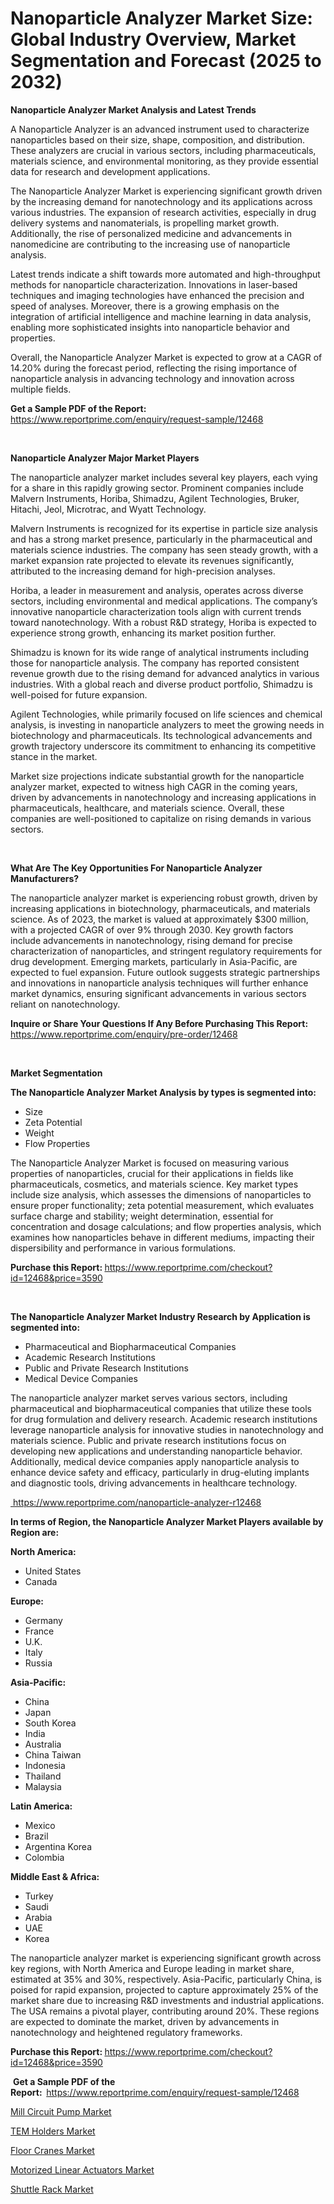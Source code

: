 <p><h1>Nanoparticle Analyzer Market Size: Global Industry Overview, Market Segmentation and Forecast (2025 to 2032)</h1></p><p><strong>Nanoparticle Analyzer Market Analysis and Latest Trends</strong></p>
<p><p>A Nanoparticle Analyzer is an advanced instrument used to characterize nanoparticles based on their size, shape, composition, and distribution. These analyzers are crucial in various sectors, including pharmaceuticals, materials science, and environmental monitoring, as they provide essential data for research and development applications. </p><p>The Nanoparticle Analyzer Market is experiencing significant growth driven by the increasing demand for nanotechnology and its applications across various industries. The expansion of research activities, especially in drug delivery systems and nanomaterials, is propelling market growth. Additionally, the rise of personalized medicine and advancements in nanomedicine are contributing to the increasing use of nanoparticle analysis.</p><p>Latest trends indicate a shift towards more automated and high-throughput methods for nanoparticle characterization. Innovations in laser-based techniques and imaging technologies have enhanced the precision and speed of analyses. Moreover, there is a growing emphasis on the integration of artificial intelligence and machine learning in data analysis, enabling more sophisticated insights into nanoparticle behavior and properties.</p><p>Overall, the Nanoparticle Analyzer Market is expected to grow at a CAGR of 14.20% during the forecast period, reflecting the rising importance of nanoparticle analysis in advancing technology and innovation across multiple fields.</p></p>
<p><strong>Get a Sample PDF of the Report:&nbsp;</strong> <a href="https://www.reportprime.com/enquiry/request-sample/12468?utm_campaign=3446&utm_medium=2&utm_source=Github&utm_content=ia&utm_term=18032025&utm_id=nanoparticle-analyzer">https://www.reportprime.com/enquiry/request-sample/12468</a></p>
<p>&nbsp;</p>
<p><strong>Nanoparticle Analyzer Major Market Players</strong></p>
<p><p>The nanoparticle analyzer market includes several key players, each vying for a share in this rapidly growing sector. Prominent companies include Malvern Instruments, Horiba, Shimadzu, Agilent Technologies, Bruker, Hitachi, Jeol, Microtrac, and Wyatt Technology. </p><p>Malvern Instruments is recognized for its expertise in particle size analysis and has a strong market presence, particularly in the pharmaceutical and materials science industries. The company has seen steady growth, with a market expansion rate projected to elevate its revenues significantly, attributed to the increasing demand for high-precision analyses.</p><p>Horiba, a leader in measurement and analysis, operates across diverse sectors, including environmental and medical applications. The company’s innovative nanoparticle characterization tools align with current trends toward nanotechnology. With a robust R&D strategy, Horiba is expected to experience strong growth, enhancing its market position further.</p><p>Shimadzu is known for its wide range of analytical instruments including those for nanoparticle analysis. The company has reported consistent revenue growth due to the rising demand for advanced analytics in various industries. With a global reach and diverse product portfolio, Shimadzu is well-poised for future expansion.</p><p>Agilent Technologies, while primarily focused on life sciences and chemical analysis, is investing in nanoparticle analyzers to meet the growing needs in biotechnology and pharmaceuticals. Its technological advancements and growth trajectory underscore its commitment to enhancing its competitive stance in the market.</p><p>Market size projections indicate substantial growth for the nanoparticle analyzer market, expected to witness high CAGR in the coming years, driven by advancements in nanotechnology and increasing applications in pharmaceuticals, healthcare, and materials science. Overall, these companies are well-positioned to capitalize on rising demands in various sectors.</p></p>
<p>&nbsp;</p>
<p><strong>What Are The Key Opportunities For Nanoparticle Analyzer Manufacturers?</strong></p>
<p><p>The nanoparticle analyzer market is experiencing robust growth, driven by increasing applications in biotechnology, pharmaceuticals, and materials science. As of 2023, the market is valued at approximately $300 million, with a projected CAGR of over 9% through 2030. Key growth factors include advancements in nanotechnology, rising demand for precise characterization of nanoparticles, and stringent regulatory requirements for drug development. Emerging markets, particularly in Asia-Pacific, are expected to fuel expansion. Future outlook suggests strategic partnerships and innovations in nanoparticle analysis techniques will further enhance market dynamics, ensuring significant advancements in various sectors reliant on nanotechnology.</p></p>
<p><strong>Inquire or Share Your Questions If Any Before Purchasing This Report:</strong> <a href="https://www.reportprime.com/enquiry/pre-order/12468?utm_campaign=3446&utm_medium=2&utm_source=Github&utm_content=ia&utm_term=18032025&utm_id=nanoparticle-analyzer">https://www.reportprime.com/enquiry/pre-order/12468</a></p>
<p>&nbsp;</p>
<p><strong>Market Segmentation</strong></p>
<p><strong>The Nanoparticle Analyzer Market Analysis by types is segmented into:</strong></p>
<p><ul><li>Size</li><li>Zeta Potential</li><li>Weight</li><li>Flow Properties</li></ul></p>
<p><p>The Nanoparticle Analyzer Market is focused on measuring various properties of nanoparticles, crucial for their applications in fields like pharmaceuticals, cosmetics, and materials science. Key market types include size analysis, which assesses the dimensions of nanoparticles to ensure proper functionality; zeta potential measurement, which evaluates surface charge and stability; weight determination, essential for concentration and dosage calculations; and flow properties analysis, which examines how nanoparticles behave in different mediums, impacting their dispersibility and performance in various formulations.</p></p>
<p><strong>Purchase this Report:&nbsp;</strong><a href="https://www.reportprime.com/checkout?id=12468&price=3590&utm_campaign=3446&utm_medium=2&utm_source=Github&utm_content=ia&utm_term=18032025&utm_id=nanoparticle-analyzer">https://www.reportprime.com/checkout?id=12468&price=3590</a></p>
<p>&nbsp;</p>
<p><strong>The Nanoparticle Analyzer Market Industry Research by Application is segmented into:</strong></p>
<p><ul><li>Pharmaceutical and Biopharmaceutical Companies</li><li>Academic Research Institutions</li><li>Public and Private Research Institutions</li><li>Medical Device Companies</li></ul></p>
<p><p>The nanoparticle analyzer market serves various sectors, including pharmaceutical and biopharmaceutical companies that utilize these tools for drug formulation and delivery research. Academic research institutions leverage nanoparticle analysis for innovative studies in nanotechnology and materials science. Public and private research institutions focus on developing new applications and understanding nanoparticle behavior. Additionally, medical device companies apply nanoparticle analysis to enhance device safety and efficacy, particularly in drug-eluting implants and diagnostic tools, driving advancements in healthcare technology.</p></p>
<p><a href="https://www.reportprime.com/nanoparticle-analyzer-r12468?utm_campaign=3446&utm_medium=2&utm_source=Github&utm_content=ia&utm_term=18032025&utm_id=nanoparticle-analyzer">&nbsp;https://www.reportprime.com/nanoparticle-analyzer-r12468</a></p>
<p><strong>In terms of Region, the Nanoparticle Analyzer Market Players available by Region are:</strong></p>
<p>
    <p> <strong> North America: </strong>
        <ul>
            <li>United States</li>
            <li>Canada</li>
        </ul>
        </p> 
    <p> <strong> Europe: </strong>
        <ul>
            <li>Germany</li>
            <li>France</li>
            <li>U.K.</li>
            <li>Italy</li>
            <li>Russia</li>
        </ul>
        </p> 
    <p> <strong> Asia-Pacific: </strong>
        <ul>
            <li>China</li>
            <li>Japan</li>
            <li>South Korea</li>
            <li>India</li>
            <li>Australia</li>
            <li>China Taiwan</li>
            <li>Indonesia</li>
            <li>Thailand</li>
            <li>Malaysia</li>
        </ul>
        </p> 
    <p> <strong> Latin America: </strong>
        <ul>
            <li>Mexico</li>
            <li>Brazil</li>
            <li>Argentina Korea</li>
            <li>Colombia</li>
        </ul>
        </p> 
    <p> <strong> Middle East & Africa: </strong>
        <ul>
            <li>Turkey</li>
            <li>Saudi</li>
            <li>Arabia</li>
            <li>UAE</li>
            <li>Korea</li>
        </ul>
    </p>
    </p>
<p><p>The nanoparticle analyzer market is experiencing significant growth across key regions, with North America and Europe leading in market share, estimated at 35% and 30%, respectively. Asia-Pacific, particularly China, is poised for rapid expansion, projected to capture approximately 25% of the market share due to increasing R&D investments and industrial applications. The USA remains a pivotal player, contributing around 20%. These regions are expected to dominate the market, driven by advancements in nanotechnology and heightened regulatory frameworks.</p></p>
<p><strong>Purchase this Report: </strong><a href="https://www.reportprime.com/checkout?id=12468&price=3590&utm_campaign=3446&utm_medium=2&utm_source=Github&utm_content=ia&utm_term=18032025&utm_id=nanoparticle-analyzer">https://www.reportprime.com/checkout?id=12468&price=3590</a></p>
<p>&nbsp;<strong>Get a Sample PDF of the Report:&nbsp;&nbsp;</strong><a href="https://www.reportprime.com/enquiry/request-sample/12468?utm_campaign=3446&utm_medium=2&utm_source=Github&utm_content=ia&utm_term=18032025&utm_id=nanoparticle-analyzer">https://www.reportprime.com/enquiry/request-sample/12468</a></p>
<p><strong></strong></p>
<p><p><a href="https://www.linkedin.com/pulse/122-cagr-forecast-forthe-mill-circuit-pump-marketfrom-muvgc?utm_campaign=3446&utm_medium=2&utm_source=Github&utm_content=ia&utm_term=18032025&utm_id=nanoparticle-analyzer">Mill Circuit Pump Market</a></p><p><a href="https://www.linkedin.com/pulse/tem-holders-market-size-2025-2032-technology-deployment-jd6tc?utm_campaign=3446&utm_medium=2&utm_source=Github&utm_content=ia&utm_term=18032025&utm_id=nanoparticle-analyzer">TEM Holders Market</a></p><p><a href="https://www.linkedin.com/pulse/in-depth-analysis-size-floor-cranes-market-its-anticipated-cu3oc?utm_campaign=3446&utm_medium=2&utm_source=Github&utm_content=ia&utm_term=18032025&utm_id=nanoparticle-analyzer">Floor Cranes Market</a></p><p><a href="https://www.linkedin.com/pulse/growth-revenue-insights-motorized-linear-actuators-market-projected-kmicf?utm_campaign=3446&utm_medium=2&utm_source=Github&utm_content=ia&utm_term=18032025&utm_id=nanoparticle-analyzer">Motorized Linear Actuators Market</a></p><p><a href="https://www.linkedin.com/pulse/impressive-growth-shuttle-rack-market-cagr-94-from-2025-2032-qf8ac?utm_campaign=3446&utm_medium=2&utm_source=Github&utm_content=ia&utm_term=18032025&utm_id=nanoparticle-analyzer">Shuttle Rack Market</a></p></p>